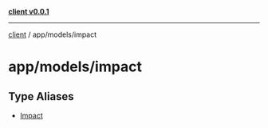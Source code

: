 [**client v0.0.1**](../../../README.md)

***

[client](../../../README.md) / app/models/impact

# app/models/impact

## Type Aliases

- [Impact](type-aliases/Impact.md)
